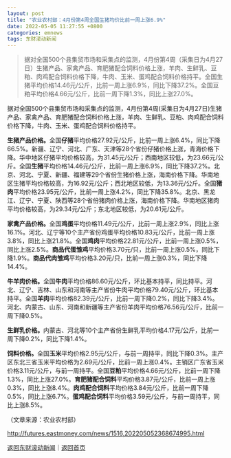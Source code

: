 ```yaml
---
layout: post
title: "农业农村部：4月份第4周全国生猪均价比前一周上涨6.9%"
date: 2022-05-05 11:27:55 +0800
categories: emnews
tags: 东财滚动新闻
---
```

> 据对全国500个县集贸市场和采集点的监测，4月份第4周（采集日为4月27日）生猪产品、家禽产品、育肥猪配合饲料价格上涨，羊肉、生鲜乳、豆粕、肉鸡配合饲料价格下降，牛肉、玉米、蛋鸡配合饲料价格持平。全国生猪平均价格14.46元/公斤，比前一周上涨6.9%，同比下降37.2%。全国豆粕平均价格4.66元/公斤，比前一周下降1.3%，同比上涨27.0%。

<p>据对全国500个县集贸市场和采集点的监测，4月份第4周(采集日为4月27日)生猪产品、家禽产品、育肥猪配合饲料价格上涨，羊肉、生鲜乳、豆粕、肉鸡配合饲料价格下降，牛肉、玉米、蛋鸡配合饲料价格持平。</p>
 <p><strong>生猪产品价格。</strong>全国<strong>仔猪</strong>平均价格27.92元/公斤，比前一周上涨6.4%，同比下降66.5%。新疆、辽宁、河北、广东、天津等28个省份仔猪价格上涨，青海价格下降。华中地区仔猪平均价格较高，为31.45元/公斤；西南地区较低，为23.66元/公斤。全国<strong>生猪</strong>平均价格14.46元/公斤，比前一周上涨6.9%，同比下降37.2%。北京、河北、宁夏、新疆、福建等29个省份生猪价格上涨，海南价格下降。华南地区生猪平均价格较高，为16.92元/公斤；西北地区较低，为13.36元/公斤。全国<strong>猪肉</strong>平均价格23.95元/公斤，比前一周上涨4.2%，同比下降35.8%。北京、黑龙江、辽宁、宁夏、陕西等28个省份猪肉价格上涨，海南价格下降。华南地区猪肉平均价格较高，为29.34元/公斤；东北地区较低，为20.61元/公斤。</p>
 <p><strong>家禽产品价格。</strong>全国<strong>鸡蛋</strong>平均价格11.49元/公斤，比前一周上涨2.9%，同比上涨16.1%。河北、辽宁等10个主产省份鸡蛋平均价格10.83元/公斤，比前一周上涨3.8%，同比上涨21.8%。全国<strong>鸡肉</strong>平均价格22.81元/公斤，比前一周上涨0.5%，同比上涨2.5%。<strong>商品代蛋雏鸡</strong>平均价格3.70元/只，比前一周上涨0.5%，同比下降1.9%。<strong>商品代肉雏鸡</strong>平均价格3.20元/只，比前一周上涨0.3%，同比下降14.4%。</p>
 <p><strong>牛羊肉价格。</strong>全国<strong>牛肉</strong>平均价格86.60元/公斤，环比基本持平，同比持平。河北、辽宁、吉林、山东和河南等主产省份牛肉平均价格79.40元/公斤，环比基本持平。全国<strong>羊肉</strong>平均价格82.39元/公斤，比前一周下降0.2%，同比下降3.4%。河北、内蒙古、山东、河南和新疆等主产省份羊肉平均价格76.56元/公斤，比前一周下降0.5%。</p>
 <p><strong>生鲜乳价格。</strong>内蒙古、河北等10个主产省份生鲜乳平均价格4.17元/公斤，比前一周下降0.2%，同比下降1.4%。 </p>
 <p><strong>饲料价格。</strong>全国<strong>玉米</strong>平均价格2.95元/公斤，与前一周持平，同比下降0.3%。主产区东北三省玉米平均价格为2.69元/公斤，比前一周上涨0.4%。主销区广东省玉米价格3.11元/公斤，与前一周持平。全国<strong>豆粕</strong>平均价格4.66元/公斤，比前一周下降1.3%，同比上涨27.0%。<strong>育肥猪配合饲料</strong>平均价格3.87元/公斤，比前一周上涨0.3%，同比上涨8.4%。<strong>肉鸡配合饲料</strong>平均价格3.84元/公斤，比前一周下降0.5%，同比上涨6.7%。<strong>蛋鸡配合饲料</strong>平均价格3.59元/公斤，与前一周持平，同比上涨8.5%。</p><p class="em_media">（文章来源：农业农村部）</p>

<http://futures.eastmoney.com/news/1516,202205052368674995.html>

[返回东财滚动新闻](//finews.withounder.com/emnews/)｜[返回首页](//finews.withounder.com/)